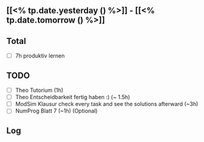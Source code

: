 ## [[<% tp.date.yesterday () %>]] - [[<% tp.date.tomorrow () %>]]
## Total
- [ ] 7h produktiv lernen 
## TODO
- [ ] Theo Tutorium (1h)
- [ ] Theo Entscheidbarkeit fertig haben :) (~ 1.5h)
- [ ] ModSim Klausur check every task and see the solutions afterward (~3h)
- [ ] NumProg Blatt 7 (~1h) (Optional)
## Log

